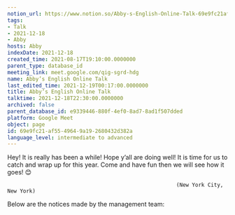 ```yaml
---
notion_url: https://www.notion.so/Abby-s-English-Online-Talk-69e9fc21af5549649a192680432d382a
tags:
- Talk
- 2021-12-18
- Abby
hosts: Abby
indexDate: 2021-12-18
created_time: 2021-08-17T19:10:00.0000000
parent_type: database_id
meeting_link: meet.google.com/qig-sgrd-hdg
name: Abby’s English Online Talk
last_edited_time: 2021-12-19T00:17:00.0000000
title: Abby’s English Online Talk
talktime: 2021-12-18T22:30:00.0000000
archived: false
parent_database_id: e9339446-880f-4ef0-8ad7-8ad1f507dded
platform: Google Meet
object: page
id: 69e9fc21-af55-4964-9a19-2680432d382a
language_level: intermediate to advanced
---
```


Hey! It is really has been a while! Hope y’all are doing well! It is time for us to catch and wrap up for this year. Come and have fun then we will see how it goes! 😊



                                                          (New York City, New York)



Below are the notices made by the management team:


